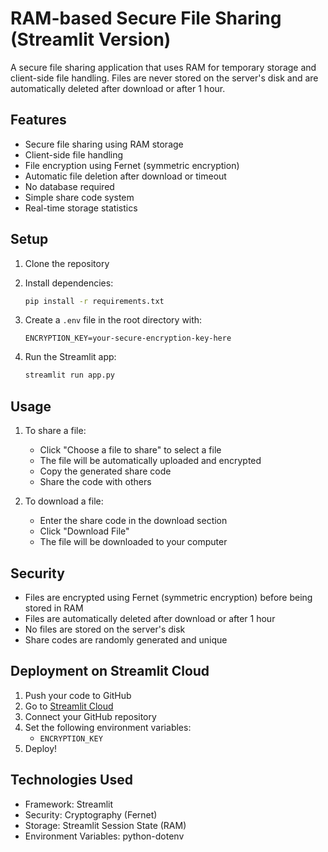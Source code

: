 # RAM-based Secure File Sharing (Streamlit Version)

A secure file sharing application that uses RAM for temporary storage and client-side file handling. Files are never stored on the server's disk and are automatically deleted after download or after 1 hour.

## Features

- Secure file sharing using RAM storage
- Client-side file handling
- File encryption using Fernet (symmetric encryption)
- Automatic file deletion after download or timeout
- No database required
- Simple share code system
- Real-time storage statistics

## Setup

1. Clone the repository
2. Install dependencies:
   ```bash
   pip install -r requirements.txt
   ```

3. Create a `.env` file in the root directory with:
   ```
   ENCRYPTION_KEY=your-secure-encryption-key-here
   ```

4. Run the Streamlit app:
   ```bash
   streamlit run app.py
   ```

## Usage

1. To share a file:
   - Click "Choose a file to share" to select a file
   - The file will be automatically uploaded and encrypted
   - Copy the generated share code
   - Share the code with others

2. To download a file:
   - Enter the share code in the download section
   - Click "Download File"
   - The file will be downloaded to your computer

## Security

- Files are encrypted using Fernet (symmetric encryption) before being stored in RAM
- Files are automatically deleted after download or after 1 hour
- No files are stored on the server's disk
- Share codes are randomly generated and unique

## Deployment on Streamlit Cloud

1. Push your code to GitHub
2. Go to [Streamlit Cloud](https://streamlit.io/cloud)
3. Connect your GitHub repository
4. Set the following environment variables:
   - `ENCRYPTION_KEY`
5. Deploy!

## Technologies Used

- Framework: Streamlit
- Security: Cryptography (Fernet)
- Storage: Streamlit Session State (RAM)
- Environment Variables: python-dotenv 